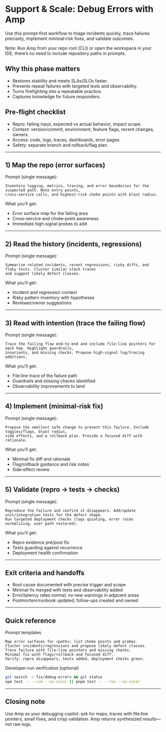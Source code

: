# Support & Scale: Debug Errors with Amp

Use this prompt‑first workflow to triage incidents quickly, trace failures precisely, implement minimal‑risk fixes, and validate outcomes.

Note: Run Amp from your repo root (CLI) or open the workspace in your IDE; there’s no need to include repository paths in prompts.

## Why this phase matters
- Restores stability and meets SLAs/SLOs faster.
- Prevents repeat failures with targeted tests and observability.
- Turns firefighting into a repeatable practice.
- Captures knowledge for future responders.

## Pre‑flight checklist
- Repro: failing input, expected vs actual behavior, impact scope.
- Context: version/commit, environment, feature flags, recent changes, owners.
- Access: code, logs, traces, dashboards, error pages.
- Safety: separate branch and rollback/flag plan.

---

## 1) Map the repo (error surfaces)

Prompt (single message):
```text
Inventory logging, metrics, tracing, and error boundaries for the suspected path. Note entry points,
cross‑service calls, and highest‑risk choke points with blast radius.
```

What you’ll get:
- Error surface map for the failing area
- Cross‑service and choke‑point awareness
- Immediate high‑signal probes to add

---

## 2) Read the history (incidents, regressions)

Prompt (single message):
```text
Summarize related incidents, recent regressions, risky diffs, and flaky tests. Cluster similar stack traces
and suggest likely defect classes.
```

What you’ll get:
- Incident and regression context
- Risky pattern inventory with hypotheses
- Reviewer/owner suggestions

---

## 3) Read with intention (trace the failing flow)

Prompt (single message):
```text
Trace the failing flow end‑to‑end and include file:line pointers for each hop. Highlight guardrails,
invariants, and missing checks. Propose high‑signal log/tracing additions.
```

What you’ll get:
- File:line trace of the failure path
- Guardrails and missing checks identified
- Observability improvements to land

---

## 4) Implement (minimal‑risk fix)

Prompt (single message):
```text
Propose the smallest safe change to prevent this failure. Include toggles/flags, blast radius,
side effects, and a rollback plan. Provide a focused diff with rationale.
```

What you’ll get:
- Minimal fix diff and rationale
- Flag/rollback guidance and risk notes
- Side‑effect review

---

## 5) Validate (repro → tests → checks)

Prompt (single message):
```text
Reproduce the failure and confirm it disappears. Add/update unit/integration tests for the defect shape.
Run targeted deployment checks (logs quieting, error rates normalizing, user path restored).
```

What you’ll get:
- Repro evidence pre/post fix
- Tests guarding against recurrence
- Deployment health confirmation

---

## Exit criteria and handoffs
- Root cause documented with precise trigger and scope
- Minimal fix merged with tests and observability added
- Error/latency rates normal; no new warnings in adjacent areas
- Postmortem/runbook updated; follow‑ups created and owned

---

## Quick reference

Prompt templates
```text
Map error surfaces for <path>; list choke points and probes.
Cluster incidents/regressions and propose likely defect classes.
Trace failure with file:line pointers and missing checks.
Minimal fix with flags/rollback and focused diff.
Verify: repro disappears, tests added, deployment checks green.
```

Developer‑run verification (optional)
```bash
git switch -c fix/debug-errors && git status
npm test -- --run --no-color || pnpm test -- --run --no-color
```

---

## Closing note
Use Amp as your debugging copilot: ask for maps, traces with file:line pointers, small fixes, and crisp validation. Amp returns synthesized results—not raw logs.
